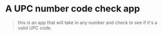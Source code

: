 # A UPC number code check app

> this is an app that will take in any number and check to see if it's a valid UPC code.